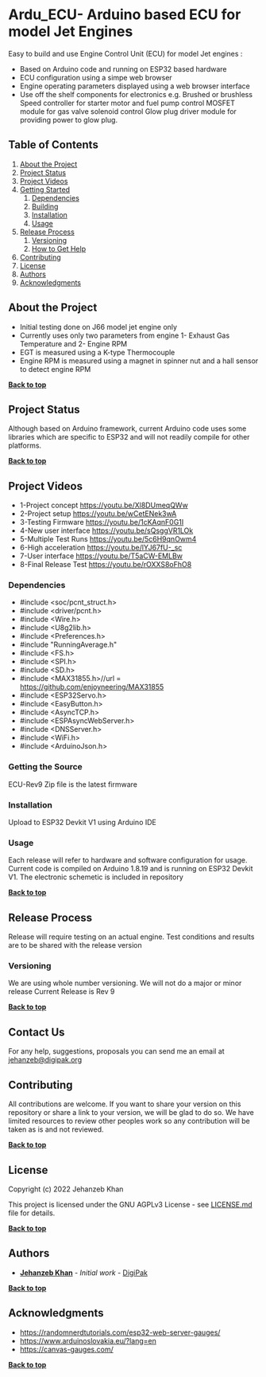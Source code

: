 # Ardu_ECU- Arduino based ECU for model Jet Engines

Easy to build and use Engine Control Unit (ECU) for model Jet engines :

* Based on Arduino code and running on ESP32 based hardware
* ECU configuration using a simpe web browser
* Engine operating parameters displayed using a web browser interface
* Use off the shelf components for electronics e.g.
        Brushed or brushless Speed controller for starter motor and fuel pump control
        MOSFET module for gas valve solenoid control
        Glow plug driver module for providing power to glow plug.

## Table of Contents

1. [About the Project](#about-the-project)
1. [Project Status](#project-status)
2. [Project Videos](#project-videos)
3. [Getting Started](#getting-started)
	1. [Dependencies](#dependencies)
	1. [Building](#building)
	1. [Installation](#installation)
	1. [Usage](#usage)
4. [Release Process](#release-process)
	1. [Versioning](#versioning)
	1. [How to Get Help](#how-to-get-help)
5. [Contributing](#contributing)
6. [License](#license)
7. [Authors](#authors)
8. [Acknowledgments](#acknowledgements)

## About the Project


* Initial testing done on J66 model jet engine only 
* Currently uses only two parameters from engine 1- Exhaust Gas Temperature and 2- Engine RPM
* EGT is measured using a K-type Thermocouple
* Engine RPM is measured using a magnet in spinner nut and a hall sensor to detect engine RPM 



**[Back to top](#table-of-contents)**

## Project Status

Although based on Arduino framework, current Arduino code uses some libraries which are specific to ESP32 and will not readily compile for other platforms. 


**[Back to top](#table-of-contents)**

## Project Videos
* 1-Project concept 	https://youtu.be/Xl8DUmeqQWw
* 2-Project setup 	https://youtu.be/wCetENek3wA
* 3-Testing Firmware 	https://youtu.be/1cKAqnF0G1I
* 4-New user interface 	https://youtu.be/sQsggVR1LOk
* 5-Multiple Test Runs  https://youtu.be/5c6H9qnOwm4
* 6-High acceleration	https://youtu.be/lYJ67fU-_sc
* 7-User interface	https://youtu.be/T5aCW-EMLBw
* 8-Final Release Test	https://youtu.be/rOXXS8oFhO8
### Dependencies

* #include <soc/pcnt_struct.h>
* #include <driver/pcnt.h>
* #include <Wire.h>
* #include <U8g2lib.h>
* #include <Preferences.h>
* #include "RunningAverage.h"
* #include <FS.h>
* #include <SPI.h>
* #include <SD.h>
* #include <MAX31855.h>//url = https://github.com/enjoyneering/MAX31855
* #include <ESP32Servo.h> 
* #include <EasyButton.h>
* #include <AsyncTCP.h>
* #include <ESPAsyncWebServer.h>
* #include <DNSServer.h>
* #include <WiFi.h>
* #include <ArduinoJson.h>

### Getting the Source

ECU-Rev9 Zip file is the latest firmware 

### Installation

Upload to ESP32 Devkit V1 using Arduino IDE

### Usage

Each release will refer to hardware and software configuration for usage.
Current code is compiled on Arduino 1.8.19 and is running on ESP32 Devkit V1.
The electronic schemetic is included in repository

**[Back to top](#table-of-contents)**

## Release Process

Release will require testing on an actual engine. 
Test conditions and results are to be shared with the release version

### Versioning

We are using whole number versioning. We will not do a major or minor release
Current Release is Rev 9


**[Back to top](#table-of-contents)**

## Contact Us

For any help, suggestions, proposals you can send me an email at jehanzeb@digipak.org


## Contributing

All contributions are welcome. If you want to share your version on this repository or share a link to your version, we will be glad to do so. We have limited resources to review other peoples work so any contribution will be taken as is and not reviewed. 

**[Back to top](#table-of-contents)**



## License

Copyright (c) 2022 Jehanzeb Khan

This project is licensed under the GNU AGPLv3 License - see [LICENSE.md](LICENSE.md) file for details.

**[Back to top](#table-of-contents)**

## Authors

* **[Jehanzeb Khan](https://github.com/Jehanzeb1973)** - *Initial work* - [DigiPak](https://digipak.org/)



**[Back to top](#table-of-contents)**

## Acknowledgments

* https://randomnerdtutorials.com/esp32-web-server-gauges/
* https://www.arduinoslovakia.eu/?lang=en
* https://canvas-gauges.com/



**[Back to top](#table-of-contents)**
